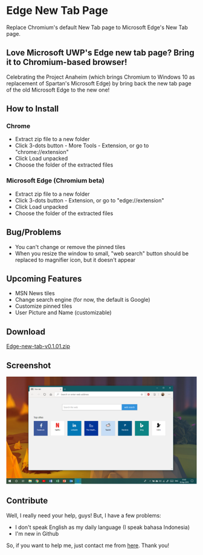 # Edge New Tab Page
Replace Chromium's default New Tab page to Microsoft Edge's New Tab page.

## Love Microsoft UWP's Edge new tab page? Bring it to Chromium-based browser!
Celebrating the Project Anaheim (which brings Chromium to Windows 10 as replacement of Spartan's Microsoft Edge) by bring back the new tab page of the old Microsoft Edge to the new one!

## How to Install
### Chrome
* Extract zip file to a new folder
* Click 3-dots button - More Tools - Extension, or go to "chrome://extension"
* Click Load unpacked
* Choose the folder of the extracted files

### Microsoft Edge (Chromium beta)
* Extract zip file to a new folder
* Click 3-dots button - Extension, or go to "edge://extension"
* Click Load unpacked
* Choose the folder of the extracted files

## Bug/Problems
* You can't change or remove the pinned tiles
* When you resize the window to small, "web search" button should be replaced to magnifier icon, but it doesn't appear

## Upcoming Features
* MSN News tiles
* Change search engine (for now, the default is Google)
* Customize pinned tiles
* User Picture and Name (customizable)

## Download
<a href="https://github.com/jordanapit/Edge-New-Tab/blob/master/Edge-new-tab-v0.1.01.zip">Edge-new-tab-v0.1.01.zip</a>

## Screenshot
![screenshot](images/newtab_preview.png)

## Contribute
Well, I really need your help, guys! But, I have a few problems:
* I don't speak English as my daily language (I speak bahasa Indonesia)
* I'm new in Github

So, if you want to help me, just contact me from <a href="https://api.whatsapp.com/send?phone=+4915121234567">here</a>. Thank you!
